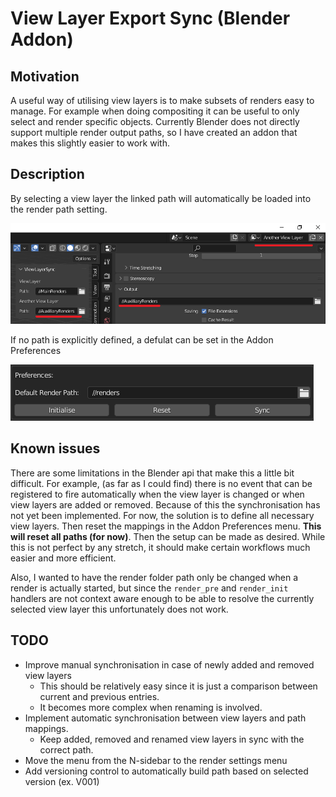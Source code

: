 # View Layer Export Sync (Blender Addon)

## Motivation

A useful way of utilising view layers is to make subsets of renders easy to manage.
For example when doing compositing it can be useful to only select and render specific objects.
Currently Blender does not directly support multiple render output paths, so I have created an addon
that makes this slightly easier to work with.

## Description

By selecting a view layer the linked path will automatically be loaded into the render path setting.

![](images/img0.png)

If no path is explicitly defined, a defulat can be set in the Addon Preferences

![](images/addonPrefs.png)


## Known issues

There are some limitations in the Blender api that make this a little bit difficult.
For example, (as far as I could find) there is no event that can be registered to fire automatically when the view layer is changed or when view layers are added or removed. Because of this the synchronisation has not yet been implemented.
For now, the solution is to define all necessary view layers. Then reset the mappings in the Addon Preferences menu. **This will reset all paths (for now)**. Then the setup can be made as desired. While this is not perfect by any stretch, it should make certain workflows much easier and more efficient.

Also, I wanted to have the render folder path only be changed when a render is actually started, but since the `render_pre` and `render_init` handlers are not context aware enough to be able to resolve the currently selected view layer this unfortunately does not work.

## TODO

- Improve manual synchronisation in case of newly added and removed view layers
    - This should be relatively easy since it is just a comparison between current and previous entries.
    - It becomes more complex when renaming is involved.
- Implement automatic synchronisation between view layers and path mappings.
    - Keep added, removed and renamed view layers in sync with the correct path.
- Move the menu from the N-sidebar to the render settings menu
- Add versioning control to automatically build path based on selected version (ex. V001)